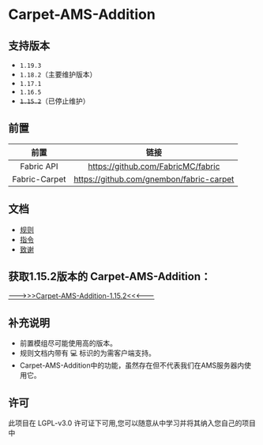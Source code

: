 # Carpet-AMS-Addition

## 支持版本

- `1.19.3`
- `1.18.2`（主要维护版本）
- `1.17.1`
- `1.16.5`
- ~~`1.15.2`~~（已停止维护）

## 前置
|      前置       |                    链接                    |
|:-------------:|:----------------------------------------:|
|  Fabric API   |    https://github.com/FabricMC/fabric    |
| Fabric-Carpet | https://github.com/gnembon/fabric-carpet |

## 文档

- [规则](/readme_folder/rules.md)
- [指令](/readme_folder/commands.md)
- [致谢](/readme_folder/3q.md)

## 获取1.15.2版本的 Carpet-AMS-Addition：

[ --->>>Carpet-AMS-Addition-1.15.2<<<--- ](https://github.com/1024-byteeeee/Carpet-AMS-Addition-1.15.2)

## 补充说明
- 前置模组尽可能使用高的版本。
- 规则文档内带有 💻 标识的为需客户端支持。
- Carpet-AMS-Addition中的功能，虽然存在但不代表我们在AMS服务器内使用它。

## 许可
此项目在 LGPL-v3.0 许可证下可用,您可以随意从中学习并将其纳入您自己的项目中
